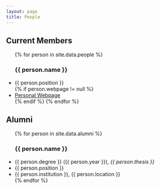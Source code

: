 ```yaml
---
layout: page
title: People
---
```


<h2>Current Members</h2>
<ul>
  {% for person in site.data.people %}
    <h3>{{ person.name }}</h3>
    <li>{{ person.position }}</li>
    {% if person.webpage != null %}
      <li><a href="{{ person.webpage }}" >Personal Webpage</a></li>
    {% endif %}
  {% endfor %}
</ul>
<h2>Alumni</h2>
<ul>
  {% for person in site.data.alumni %}
    <h3>{{ person.name }}</h3>
    <li>{{ person.degree }} ({{ person.year }}), <em>{{ person.thesis }}</em></li>
    <li>{{ person.position }}</li>
    <li>{{ person.institution }}, {{ person.location }}</li>
  {% endfor %}
</ul>
